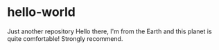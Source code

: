 # hello-world
Just another repository
Hello there,
I'm from the Earth and this planet is quite comfortable!
Strongly recommend.
